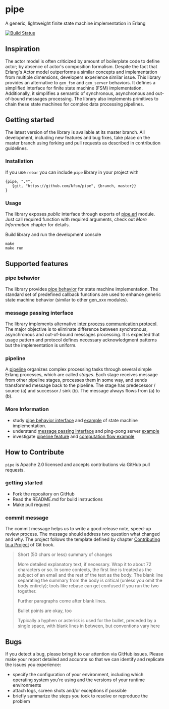 # pipe 

A generic, lightweight finite state machine implementation in Erlang

[![Build Status](https://secure.travis-ci.org/kfsm/pipe.svg?branch=master)](http://travis-ci.org/kfsm/pipe)

## Inspiration

The actor model is often criticized by amount of boilerplate code to define actor; by absence of actor's composition formalism. Despite the fact that Erlang's Actor model outperforms a similar concepts and implementation from multiple dimensions, developers experience similar issue. This library provides an alternative to `gen_fsm` and `gen_server` behaviors. It defines a simplified interface for finite state machine (FSM) implementation. Additionally, it simplifies a semantic of synchronous, asynchronous and out-of-bound messages processing. The library also implements primitives to chain these state machines for complex data processing pipelines.


## Getting started

The latest version of the library is available at its master branch. All development, including new features and bug fixes, take place on the master branch using forking and pull requests as described in contribution guidelines.

### Installation

If you use `rebar` you can include `pipe` library in your project with
```
{pipe, ".*",
   {git, "https://github.com/kfsm/pipe", {branch, master}}
}
```

### Usage

The library exposes _public_ interface through exports of [pipe.erl](src/pipe.erl) module. Just call required function with required arguments, check out _More Information_ chapter for details. 

Build library and run the development console
```
make
make run
```


## Supported features

### pipe behavior

The library provides [pipe behavior](doc/behavior.md) for state machine implementation. The standard set of predefined callback functions are used to enhance generic state machine behavior (similar to other gen_xxx modules).


### message passing interface

The library implements alternative [inter process communication protocol](doc/message.md). The major objective is to eliminate difference between synchronous, asynchronous and out-of-bound messages processing. It is expected that usage pattern and protocol defines necessary acknowledgment patterns but the implementation is uniform.


### pipeline

A [pipeline](doc/pipeline.md) organizes complex processing tasks through several simple Erlang processes, which are called _stages_. Each stage receives message from other pipeline stages, processes them in some way, and sends transformed message back to the pipeline. The stage has predecessor / source (a) and successor / sink (b). The message always flows from (a) to (b).




### More Information

* study [pipe behavior interface](doc/behavior.md) and [example](examples/pincode) of state machine implementation. 
* understand [message passing interface](doc/message.md) and ping-pong server [example](examples/pingpong)
* investigate [pipeline feature](doc/pipeline.md) and [computation flow example](examples/flow)



## How to Contribute

`pipe` is Apache 2.0 licensed and accepts contributions via GitHub pull requests.

### getting started

* Fork the repository on GitHub
* Read the README.md for build instructions
* Make pull request

### commit message

The commit message helps us to write a good release note, speed-up review process. The message should address two question what changed and why. The project follows the template defined by chapter [Contributing to a Project](http://git-scm.com/book/ch5-2.html) of Git book.

>
> Short (50 chars or less) summary of changes
>
> More detailed explanatory text, if necessary. Wrap it to about 72 characters or so. In some contexts, the first line is treated as the subject of an email and the rest of the text as the body. The blank line separating the summary from the body is critical (unless you omit the body entirely); tools like rebase can get confused if you run the two together.
> 
> Further paragraphs come after blank lines.
> 
> Bullet points are okay, too
> 
> Typically a hyphen or asterisk is used for the bullet, preceded by a single space, with blank lines in between, but conventions vary here
>

## Bugs

If you detect a bug, please bring it to our attention via GitHub issues. Please make your report detailed and accurate so that we can identify and replicate the issues you experience:
- specify the configuration of your environment, including which operating system you're using and the versions of your runtime environments
- attach logs, screen shots and/or exceptions if possible
- briefly summarize the steps you took to resolve or reproduce the problem

